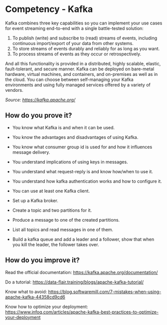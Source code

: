 # Competency - Kafka

Kafka combines three key capabilities so you can implement your use cases for event streaming end-to-end with a single
battle-tested solution:

1. To publish (write) and subscribe to (read) streams of events, including continuous import/export of your data from other systems.
2. To store streams of events durably and reliably for as long as you want.
3. To process streams of events as they occur or retrospectively.

And all this functionality is provided in a distributed, highly scalable, elastic, fault-tolerant, and secure manner. 
Kafka can be deployed on bare-metal hardware, virtual machines, and containers, and on-premises as well as in the cloud. 
You can choose between self-managing your Kafka environments and using fully managed services offered by a variety of vendors.

_Source: https://kafka.apache.org/_

## How do you prove it?

* You know what Kafka is and when it can be used.

* You know the advantages and disadvantages of using Kafka.

* You know what consumer group id is used for and how it influences message delivery.

* You understand implications of using keys in messages.

* You understand what request-reply is and know how/when to use it.

* You understand how kafka authentication works and how to configure it.

* You can use at least one Kafka client.

* Set up a Kafka broker.

* Create a topic and two partitions for it.

* Produce a message to one of the created partitions.

* List all topics and read messages in one of them.

* Build a kafka queue and add a leader and a follower, show that when you kill the leader, the follower takes over.

## How do you improve it?

Read the official documentation: https://kafka.apache.org/documentation/

Do a tutorial: https://data-flair.training/blogs/apache-kafka-tutorial/

Know what to avoid: https://blog.softwaremill.com/7-mistakes-when-using-apache-kafka-44358cd9cd6

Know how to optimize your deployment: https://www.infoq.com/articles/apache-kafka-best-practices-to-optimize-your-deployment